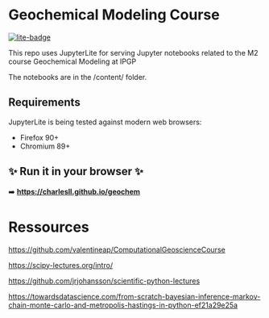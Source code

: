 # Geochemical Modeling Course

[![lite-badge](https://jupyterlite.rtfd.io/en/latest/_static/badge.svg)](https://charlesll.github.io/geochem)

This repo uses JupyterLite for serving Jupyter notebooks related to the M2 course Geochemical Modeling at IPGP

The notebooks are in the /content/ folder.

## Requirements

JupyterLite is being tested against modern web browsers:

- Firefox 90+
- Chromium 89+

## ✨ Run it in your browser ✨

➡️ **https://charlesll.github.io/geochem**

# Ressources

https://github.com/valentineap/ComputationalGeoscienceCourse

https://scipy-lectures.org/intro/

https://github.com/jrjohansson/scientific-python-lectures

https://towardsdatascience.com/from-scratch-bayesian-inference-markov-chain-monte-carlo-and-metropolis-hastings-in-python-ef21a29e25a


